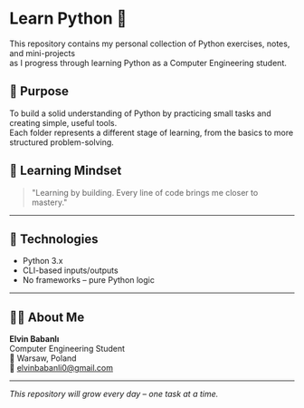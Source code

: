 # Learn Python 🐍

This repository contains my personal collection of Python exercises, notes, and mini-projects  
as I progress through learning Python as a Computer Engineering student.

## 📌 Purpose

To build a solid understanding of Python by practicing small tasks and creating simple, useful tools.  
Each folder represents a different stage of learning, from the basics to more structured problem-solving.

## 🧠 Learning Mindset

> "Learning by building. Every line of code brings me closer to mastery."

---

## 🔧 Technologies

- Python 3.x
- CLI-based inputs/outputs
- No frameworks – pure Python logic

---

## 👨‍💻 About Me

**Elvin Babanlı**  
Computer Engineering Student  
📍 Warsaw, Poland  
📧 elvinbabanli0@gmail.com

---

_This repository will grow every day – one task at a time._
